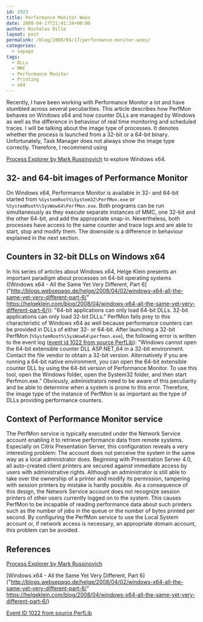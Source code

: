 ```yaml
---
id: 1923
title: Performance Monitor Woes
date: 2008-04-17T21:41:34+00:00
author: Nicholas Dille
layout: post
permalink: /blog/2008/04/17/performance-monitor-woes/
categories:
  - sepago
tags:
  - DLLs
  - MMC
  - Performance Monitor
  - Printing
  - x64
---
```

Recently, I have been working with Performance Monitor a lot and have stumbled across several peculiarities. This article describes how PerfMon behaves on Windows x64 and how counter DLLs are managed by Windows as well as the difference in behaviour of real time monitoring and scheduled traces. I will be talking about the image type of processes. It denotes whether the process is launched from a 32-bit or a 64-bit binary. Unfortunately, Task Manager does not always show the image type correctly. Therefore, I recommend using 

[Process Explorer by Mark Russinovich](http://www.sysinternals.com) to explore Windows x64.

<!--more-->

## 32- and 64-bit images of Performance Monitor

On Windows x64, Performance Monitor is available in 32- and 64-bit started from `%SystemRoot%\System32\PerfMon.exe` or `%SystemRoot%\SysWow64\PerfMon.exe`. Both programs can be run simultaneously as they execute separate instances of MMC, one 32-bit and the other 64-bit, and add the appropriate snap-in. Nevertheless, both processes have access to the same counter and trace logs and are able to start, stop and modify them. The downside is a difference in behaviour explained in the next section.

## Counters in 32-bit DLLs on Windows x64

In his series of articles about Windows x64, Helge Klein presents an important paradigm about processes on 64-bit operating systems ([Windows x64 - All the Same Yet Very Different, Part 6]("http://blogs.websepago.de/helge/2008/04/02/windows-x64-all-the-same-yet-very-different-part-6/" https://helgeklein.com/blog/2008/04/windows-x64-all-the-same-yet-very-different-part-6/)): "64-bit applications can only load 64-bit DLLs. 32-bit applications can only load 32-bit DLLs." PerfMon falls prey to this characteristic of Windows x64 as well because performance counters can be provided in DLLs of either 32- or 64-bit. After launching a 32-bit PerfMon (`%SystemRoot%\SysWow64\perfmon.exe`), the following error is written to the event log ([event id 1022 from source PerfLib](http://eventid.net/display.asp?eventid=1022&source=perflib)): "Windows cannot open the 64-bit extensible counter DLL ASP.NET_64 in a 32-bit environment. Contact the file vendor to obtain a 32-bit version. Alternatively if you are running a 64-bit native environment, you can open the 64-bit extensible counter DLL by using the 64-bit version of Performance Monitor. To use this tool, open the Windows folder, open the System32 folder, and then start Perfmon.exe." Obviously, administrators need to be aware of this peculiarity and be able to determine when a system is prone to this error. Therefore, the image type of the instance of PerfMon is as important as the type of DLLs providing performance counters.

## Context of Performance Monitor service

The PerfMon service is typically executed under the Network Service account enabling it to retrieve performance data from remote systems. Especially on Citrix Presentation Server, this configuration reveals a very interesting problem: The account does not perceive the system in the same way as a local administrator does. Beginning with Presentation Server 4.0, all auto-created client printers are secured against immediate access by users with administrative rights. Although an administrator is still able to take over the ownership of a printer and modify its permission, tampering with session printers by mistake is hardly possible. As a consequence of this design, the Network Service account does not recognize session printers of other users currently logged on to the system. This causes PerfMon to be incapable of reading performance data about such printers such as the number of jobs in the queue or the number of bytes printed per second. By configuring the PerfMon service to use the Local System account or, if network access is necessary, an appropriate domain account, this problem can be avoided.

## References

[Process Explorer by Mark Russinovich](http://www.sysinternals.com)

[Windows x64 - All the Same Yet Very Different, Part 6]("http://blogs.websepago.de/helge/2008/04/02/windows-x64-all-the-same-yet-very-different-part-6/" https://helgeklein.com/blog/2008/04/windows-x64-all-the-same-yet-very-different-part-6/)

[Event ID 1022 from source PerfLib](http://eventid.net/display.asp?eventid=1022&source=perflib)
